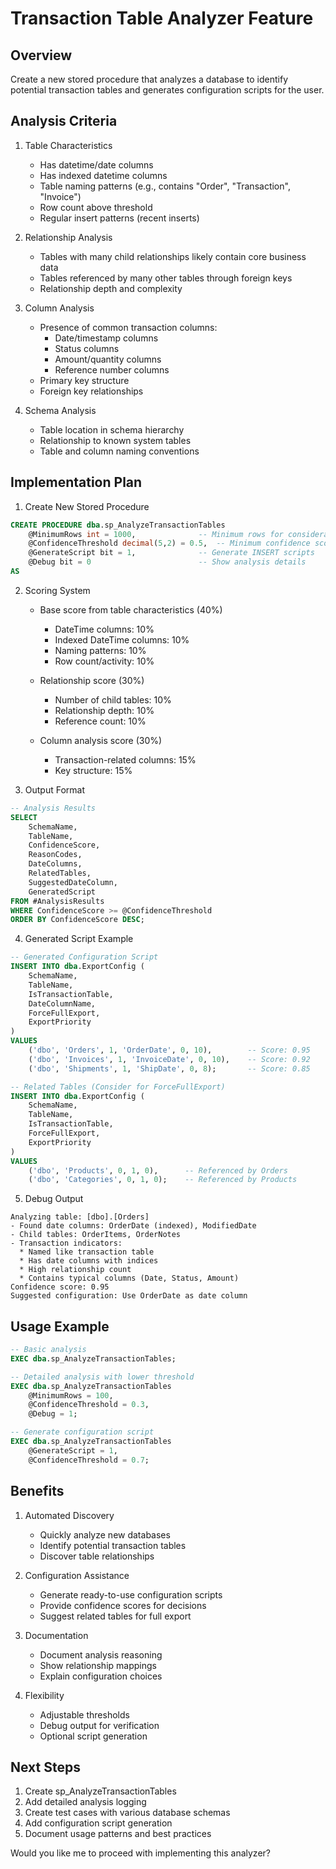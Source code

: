 # Transaction Table Analyzer Feature

## Overview
Create a new stored procedure that analyzes a database to identify potential transaction tables and generates configuration scripts for the user.

## Analysis Criteria

1. Table Characteristics
   - Has datetime/date columns
   - Has indexed datetime columns
   - Table naming patterns (e.g., contains "Order", "Transaction", "Invoice")
   - Row count above threshold
   - Regular insert patterns (recent inserts)

2. Relationship Analysis
   - Tables with many child relationships likely contain core business data
   - Tables referenced by many other tables through foreign keys
   - Relationship depth and complexity

3. Column Analysis
   - Presence of common transaction columns:
     * Date/timestamp columns
     * Status columns
     * Amount/quantity columns
     * Reference number columns
   - Primary key structure
   - Foreign key relationships

4. Schema Analysis
   - Table location in schema hierarchy
   - Relationship to known system tables
   - Table and column naming conventions

## Implementation Plan

1. Create New Stored Procedure
```sql
CREATE PROCEDURE dba.sp_AnalyzeTransactionTables
    @MinimumRows int = 1000,              -- Minimum rows for consideration
    @ConfidenceThreshold decimal(5,2) = 0.5,  -- Minimum confidence score
    @GenerateScript bit = 1,              -- Generate INSERT scripts
    @Debug bit = 0                        -- Show analysis details
AS
```

2. Scoring System
   - Base score from table characteristics (40%)
     * DateTime columns: 10%
     * Indexed DateTime columns: 10%
     * Naming patterns: 10%
     * Row count/activity: 10%
   
   - Relationship score (30%)
     * Number of child tables: 10%
     * Relationship depth: 10%
     * Reference count: 10%
   
   - Column analysis score (30%)
     * Transaction-related columns: 15%
     * Key structure: 15%

3. Output Format
```sql
-- Analysis Results
SELECT 
    SchemaName,
    TableName,
    ConfidenceScore,
    ReasonCodes,
    DateColumns,
    RelatedTables,
    SuggestedDateColumn,
    GeneratedScript
FROM #AnalysisResults
WHERE ConfidenceScore >= @ConfidenceThreshold
ORDER BY ConfidenceScore DESC;
```

4. Generated Script Example
```sql
-- Generated Configuration Script
INSERT INTO dba.ExportConfig (
    SchemaName,
    TableName,
    IsTransactionTable,
    DateColumnName,
    ForceFullExport,
    ExportPriority
)
VALUES
    ('dbo', 'Orders', 1, 'OrderDate', 0, 10),        -- Score: 0.95
    ('dbo', 'Invoices', 1, 'InvoiceDate', 0, 10),    -- Score: 0.92
    ('dbo', 'Shipments', 1, 'ShipDate', 0, 8);       -- Score: 0.85

-- Related Tables (Consider for ForceFullExport)
INSERT INTO dba.ExportConfig (
    SchemaName,
    TableName,
    IsTransactionTable,
    ForceFullExport,
    ExportPriority
)
VALUES
    ('dbo', 'Products', 0, 1, 0),      -- Referenced by Orders
    ('dbo', 'Categories', 0, 1, 0);    -- Referenced by Products
```

5. Debug Output
```
Analyzing table: [dbo].[Orders]
- Found date columns: OrderDate (indexed), ModifiedDate
- Child tables: OrderItems, OrderNotes
- Transaction indicators:
  * Named like transaction table
  * Has date columns with indices
  * High relationship count
  * Contains typical columns (Date, Status, Amount)
Confidence score: 0.95
Suggested configuration: Use OrderDate as date column
```

## Usage Example

```sql
-- Basic analysis
EXEC dba.sp_AnalyzeTransactionTables;

-- Detailed analysis with lower threshold
EXEC dba.sp_AnalyzeTransactionTables
    @MinimumRows = 100,
    @ConfidenceThreshold = 0.3,
    @Debug = 1;

-- Generate configuration script
EXEC dba.sp_AnalyzeTransactionTables
    @GenerateScript = 1,
    @ConfidenceThreshold = 0.7;
```

## Benefits

1. Automated Discovery
   - Quickly analyze new databases
   - Identify potential transaction tables
   - Discover table relationships

2. Configuration Assistance
   - Generate ready-to-use configuration scripts
   - Provide confidence scores for decisions
   - Suggest related tables for full export

3. Documentation
   - Document analysis reasoning
   - Show relationship mappings
   - Explain configuration choices

4. Flexibility
   - Adjustable thresholds
   - Debug output for verification
   - Optional script generation

## Next Steps

1. Create sp_AnalyzeTransactionTables
2. Add detailed analysis logging
3. Create test cases with various database schemas
4. Add configuration script generation
5. Document usage patterns and best practices

Would you like me to proceed with implementing this analyzer?